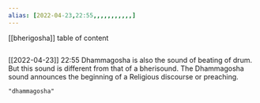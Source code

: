 ```yaml
---
alias: [2022-04-23,22:55,,,,,,,,,,,]
---
```

[[bherigosha]]
table of content
```toc
```

[[2022-04-23]] 22:55
Dhammagosha is also the sound of beating of drum. But this sound is different from that of a bherisound. The Dhammagosha sound announces the beginning of a Religious discourse or preaching.
```query
"dhammagosha"
```